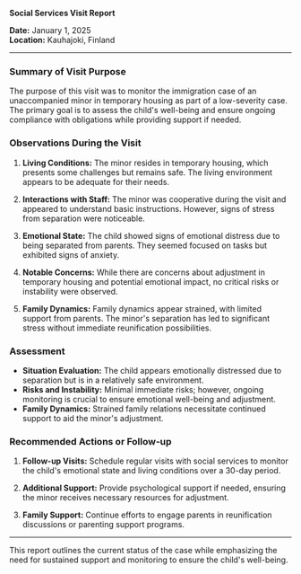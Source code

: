 

**Social Services Visit Report**

**Date:** January 1, 2025  
**Location:** Kauhajoki, Finland  

---

### Summary of Visit Purpose

The purpose of this visit was to monitor the immigration case of an unaccompanied minor in temporary housing as part of a low-severity case. The primary goal is to assess the child's well-being and ensure ongoing compliance with obligations while providing support if needed.

### Observations During the Visit

1. **Living Conditions:** The minor resides in temporary housing, which presents some challenges but remains safe. The living environment appears to be adequate for their needs.
   
2. **Interactions with Staff:** The minor was cooperative during the visit and appeared to understand basic instructions. However, signs of stress from separation were noticeable.

3. **Emotional State:** The child showed signs of emotional distress due to being separated from parents. They seemed focused on tasks but exhibited signs of anxiety.

4. **Notable Concerns:** While there are concerns about adjustment in temporary housing and potential emotional impact, no critical risks or instability were observed.

5. **Family Dynamics:** Family dynamics appear strained, with limited support from parents. The minor's separation has led to significant stress without immediate reunification possibilities.

### Assessment

- **Situation Evaluation:** The child appears emotionally distressed due to separation but is in a relatively safe environment.
- **Risks and Instability:** Minimal immediate risks; however, ongoing monitoring is crucial to ensure emotional well-being and adjustment.
- **Family Dynamics:** Strained family relations necessitate continued support to aid the minor's adjustment.

### Recommended Actions or Follow-up

1. **Follow-up Visits:** Schedule regular visits with social services to monitor the child's emotional state and living conditions over a 30-day period.

2. **Additional Support:** Provide psychological support if needed, ensuring the minor receives necessary resources for adjustment.

3. **Family Support:** Continue efforts to engage parents in reunification discussions or parenting support programs.

---

This report outlines the current status of the case while emphasizing the need for sustained support and monitoring to ensure the child's well-being.